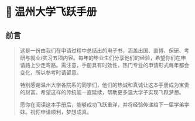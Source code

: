 # 👋 温州大学飞跃手册

## 前言

> 这是一份由我们在申请过程中总结出的电子书，涵盖出国、直博、保研、考研与就业/实习五项内容。每年的毕业生们分享他们的经验，希望你们在申请路上少走弯路。需注意，手册具有时效性，热门专业的申请形式每年都会变化，所以参考时请留意。
>
>
>
> &#x20;特别感谢温州大学各院系的同学们，他们的热诚和真诚让这本手册成为宝贵的财富。希望这样的传统能一直延续，帮助更多温大学子实现飞跃梦想。
>
>
>
> 愿你在阅读这本手册后，能够成功飞跃重洋，并将经验传递给下一届学弟学妹。祝你申请顺利，梦想成真。

